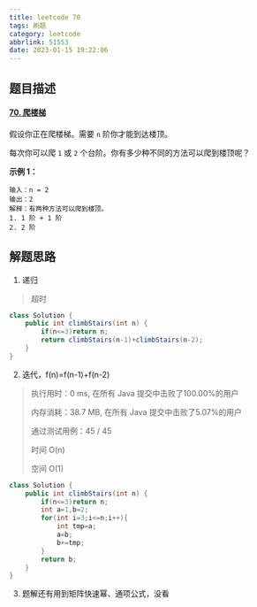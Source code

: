 ```yaml
---
title: leetcode 70
tags: 刷题
category: leetcode
abbrlink: 51553
date: 2023-01-15 19:22:06
---
```


## 题目描述

#### [70. 爬楼梯](https://leetcode.cn/problems/climbing-stairs/)



假设你正在爬楼梯。需要 `n` 阶你才能到达楼顶。

每次你可以爬 `1` 或 `2` 个台阶。你有多少种不同的方法可以爬到楼顶呢？

 

**示例 1：**

```
输入：n = 2
输出：2
解释：有两种方法可以爬到楼顶。
1. 1 阶 + 1 阶
2. 2 阶
```

## 解题思路



1. 递归

> 超时
>
> 

```java
class Solution {
    public int climbStairs(int n) {
        if(n<=3)return n;
        return climbStairs(n-1)+climbStairs(n-2);
    }
}
```

2. 迭代，f(n)=f(n-1)+f(n-2)

> 执行用时：0 ms, 在所有 Java 提交中击败了100.00%的用户
>
> 内存消耗：38.7 MB, 在所有 Java 提交中击败了5.07%的用户
>
> 通过测试用例：45 / 45
>
> 时间 O(n)
>
> 空间 O(1)

```java
class Solution {
    public int climbStairs(int n) {
        if(n<=3)return n;
        int a=1,b=2;
        for(int i=3;i<=n;i++){
            int tmp=a;
            a=b;
            b+=tmp;
        }
        return b;
    }
}
```

3. 题解还有用到矩阵快速幂、通项公式，没看